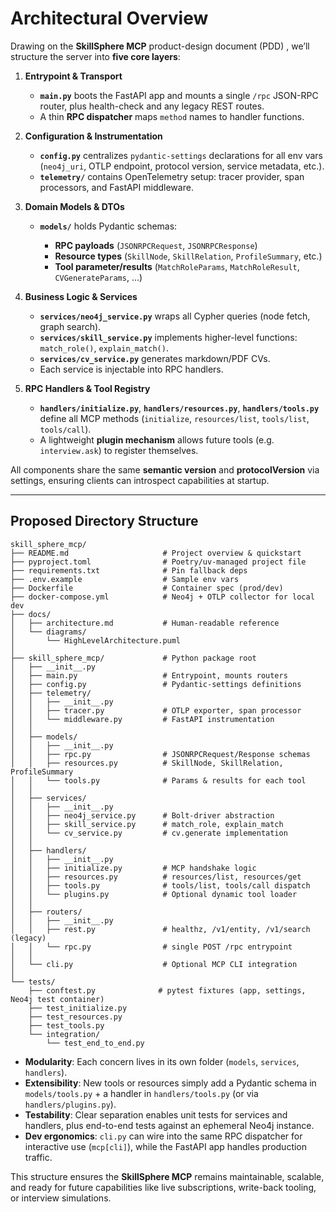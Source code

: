 # Architectural Overview

Drawing on the **SkillSphere MCP** product-design document (PDD) , we’ll structure the server into **five core layers**:

1. **Entrypoint & Transport**

   * **`main.py`** boots the FastAPI app and mounts a single `/rpc` JSON-RPC router, plus health-check and any legacy REST routes.
   * A thin **RPC dispatcher** maps `method` names to handler functions.

2. **Configuration & Instrumentation**

   * **`config.py`** centralizes `pydantic-settings` declarations for all env vars (`neo4j_uri`, OTLP endpoint, protocol version, service metadata, etc.).
   * **`telemetry/`** contains OpenTelemetry setup: tracer provider, span processors, and FastAPI middleware.

3. **Domain Models & DTOs**

   * **`models/`** holds Pydantic schemas:

     * **RPC payloads** (`JSONRPCRequest`, `JSONRPCResponse`)
     * **Resource types** (`SkillNode`, `SkillRelation`, `ProfileSummary`, etc.)
     * **Tool parameter/results** (`MatchRoleParams`, `MatchRoleResult`, `CVGenerateParams`, …)

4. **Business Logic & Services**

   * **`services/neo4j_service.py`** wraps all Cypher queries (node fetch, graph search).
   * **`services/skill_service.py`** implements higher-level functions: `match_role()`, `explain_match()`.
   * **`services/cv_service.py`** generates markdown/PDF CVs.
   * Each service is injectable into RPC handlers.

5. **RPC Handlers & Tool Registry**

   * **`handlers/initialize.py`**, **`handlers/resources.py`**, **`handlers/tools.py`** define all MCP methods (`initialize`, `resources/list`, `tools/list`, `tools/call`).
   * A lightweight **plugin mechanism** allows future tools (e.g. `interview.ask`) to register themselves.

All components share the same **semantic version** and **protocolVersion** via settings, ensuring clients can introspect capabilities at startup.

---

## Proposed Directory Structure

```text
skill_sphere_mcp/
├── README.md                     # Project overview & quickstart
├── pyproject.toml                # Poetry/uv-managed project file
├── requirements.txt              # Pin fallback deps
├── .env.example                  # Sample env vars
├── Dockerfile                    # Container spec (prod/dev)
├── docker-compose.yml            # Neo4j + OTLP collector for local dev
├── docs/
│   ├── architecture.md           # Human-readable reference
│   └── diagrams/
│       └── HighLevelArchitecture.puml
│
├── skill_sphere_mcp/             # Python package root
│   ├── __init__.py
│   ├── main.py                   # Entrypoint, mounts routers
│   ├── config.py                 # Pydantic-settings definitions
│   ├── telemetry/
│   │   ├── __init__.py
│   │   ├── tracer.py             # OTLP exporter, span processor
│   │   └── middleware.py         # FastAPI instrumentation
│   │
│   ├── models/
│   │   ├── __init__.py
│   │   ├── rpc.py                # JSONRPCRequest/Response schemas
│   │   ├── resources.py          # SkillNode, SkillRelation, ProfileSummary
│   │   └── tools.py              # Params & results for each tool
│   │
│   ├── services/
│   │   ├── __init__.py
│   │   ├── neo4j_service.py      # Bolt-driver abstraction
│   │   ├── skill_service.py      # match_role, explain_match
│   │   └── cv_service.py         # cv.generate implementation
│   │
│   ├── handlers/
│   │   ├── __init__.py
│   │   ├── initialize.py         # MCP handshake logic
│   │   ├── resources.py          # resources/list, resources/get
│   │   ├── tools.py              # tools/list, tools/call dispatch
│   │   └── plugins.py            # Optional dynamic tool loader
│   │
│   ├── routers/
│   │   ├── __init__.py
│   │   ├── rest.py               # healthz, /v1/entity, /v1/search (legacy)
│   │   └── rpc.py                # single POST /rpc entrypoint
│   │
│   └── cli.py                    # Optional MCP CLI integration
│
└── tests/
    ├── conftest.py              # pytest fixtures (app, settings, Neo4j test container)
    ├── test_initialize.py
    ├── test_resources.py
    ├── test_tools.py
    └── integration/
        └── test_end_to_end.py
```

* **Modularity**: Each concern lives in its own folder (`models`, `services`, `handlers`).
* **Extensibility**: New tools or resources simply add a Pydantic schema in `models/tools.py` + a handler in `handlers/tools.py` (or via `handlers/plugins.py`).
* **Testability**: Clear separation enables unit tests for services and handlers, plus end-to-end tests against an ephemeral Neo4j instance.
* **Dev ergonomics**: `cli.py` can wire into the same RPC dispatcher for interactive use (`mcp[cli]`), while the FastAPI app handles production traffic.

This structure ensures the **SkillSphere MCP** remains maintainable, scalable, and ready for future capabilities like live subscriptions, write-back tooling, or interview simulations.
